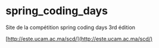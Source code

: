 spring_coding_days
==================

Site de la compétition spring coding days 3rd édition

[http://este.ucam.ac.ma/scd/](http://este.ucam.ac.ma/scd/)
